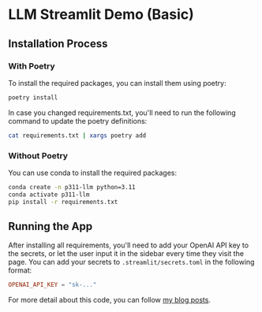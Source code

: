 # LLM Streamlit Demo (Basic)

## Installation Process

### With Poetry

To install the required packages, you can install them using poetry:

```sh
poetry install
```

In case you changed requirements.txt, you'll need to run the following command to update the poetry definitions:

```sh
cat requirements.txt | xargs poetry add
```

### Without Poetry

You can use conda to install the required packages:

```sh
conda create -n p311-llm python=3.11
conda activate p311-llm
pip install -r requirements.txt
```

## Running the App

After installing all requirements, you'll need to add your OpenAI API key to the secrets,
or let the user input it in the sidebar every time they visit the page.
You can add your secrets to `.streamlit/secrets.toml` in the following format:

```toml
OPENAI_API_KEY = "sk-..."
```

For more detail about this code, you can follow [my blog posts](https://medium.com/@nima.mahmoudi).
